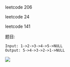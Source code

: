 leetcode 206

leetcode 24

leetcode 141

题目:

```
Input: 1->2->3->4->5->NULL
Output: 5->4->3->2->1->NULL
```



![](https://youpaiyun.zongqilive.cn/image/006tNc79ly1g41x0uxzovj31qk0u0wkv.jpg)

